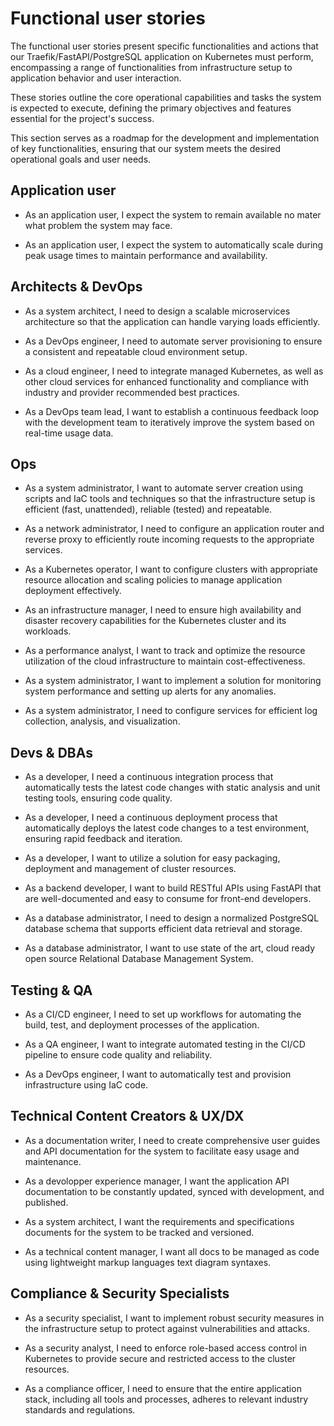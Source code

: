# Functional user stories

The functional user stories present specific functionalities and actions that our Traefik/FastAPI/PostgreSQL application on Kubernetes must perform, encompassing a range of functionalities from infrastructure setup to application behavior and user interaction.

These stories outline the core operational capabilities and tasks the system is expected to execute, defining the primary objectives and features essential for the project's success.

This section serves as a roadmap for the development and implementation of key functionalities, ensuring that our system meets the desired operational goals and user needs.

## Application user

- As an application user, I expect the system to remain available no mater what problem the system may face.

- As an application user, I expect the system to automatically scale during peak usage times to maintain performance and availability.


## Architects & DevOps

- As a system architect, I need to design a scalable microservices architecture so that the application can handle varying loads efficiently.

- As a DevOps engineer, I need to automate server provisioning to ensure a consistent and repeatable cloud environment setup.

- As a cloud engineer, I need to integrate managed Kubernetes, as well as other cloud services for enhanced functionality and compliance with industry and provider recommended best practices.

- As a DevOps team lead, I want to establish a continuous feedback loop with the development team to iteratively improve the system based on real-time usage data.


## Ops

- As a system administrator, I want to automate server creation using scripts and IaC tools and techniques so that the infrastructure setup is efficient (fast, unattended), reliable (tested) and repeatable.

- As a network administrator, I need to configure an application router and reverse proxy to efficiently route incoming requests to the appropriate services.

- As a Kubernetes operator, I want to configure clusters with appropriate resource allocation and scaling policies to manage application deployment effectively.

- As an infrastructure manager, I need to ensure high availability and disaster recovery capabilities for the Kubernetes cluster and its workloads.

- As a performance analyst, I want to track and optimize the resource utilization of the cloud infrastructure to maintain cost-effectiveness.

- As a system administrator, I want to implement a solution for monitoring system performance and setting up alerts for any anomalies.

- As a system administrator, I need to configure services for efficient log collection, analysis, and visualization.


## Devs & DBAs

- As a developer, I need a continuous integration process that automatically tests the latest code changes with static analysis and unit testing tools, ensuring code quality.

- As a developer, I need a continuous deployment process that automatically deploys the latest code changes to a test environment, ensuring rapid feedback and iteration.

- As a developer, I want to utilize a solution for easy packaging, deployment and management of cluster resources.

- As a backend developer, I want to build RESTful APIs using FastAPI that are well-documented and easy to consume for front-end developers.

- As a database administrator, I need to design a normalized PostgreSQL database schema that supports efficient data retrieval and storage.

- As a database administrator, I want to use state of the art, cloud ready open source Relational Database Management System.


## Testing & QA

- As a CI/CD engineer, I need to set up workflows for automating the build, test, and deployment processes of the application.

- As a QA engineer, I want to integrate automated testing in the CI/CD pipeline to ensure code quality and reliability.

- As a DevOps engineer, I want to automatically test and provision infrastructure using IaC code.


## Technical Content Creators & UX/DX

- As a documentation writer, I need to create comprehensive user guides and API documentation for the system to facilitate easy usage and maintenance.

- As a devolopper experience manager, I want the application API documentation to be constantly updated, synced with development, and published.

- As a system architect, I want the requirements and specifications documents for the system to be tracked and versioned.

- As a technical content manager, I want all docs to be managed as code using lightweight markup languages text diagram syntaxes.


## Compliance & Security Specialists

- As a security specialist, I want to implement robust security measures in the infrastructure setup to protect against vulnerabilities and attacks.

- As a security analyst, I need to enforce role-based access control in Kubernetes to provide secure and restricted access to the cluster resources.

- As a compliance officer, I need to ensure that the entire application stack, including all tools and processes, adheres to relevant industry standards and regulations.
